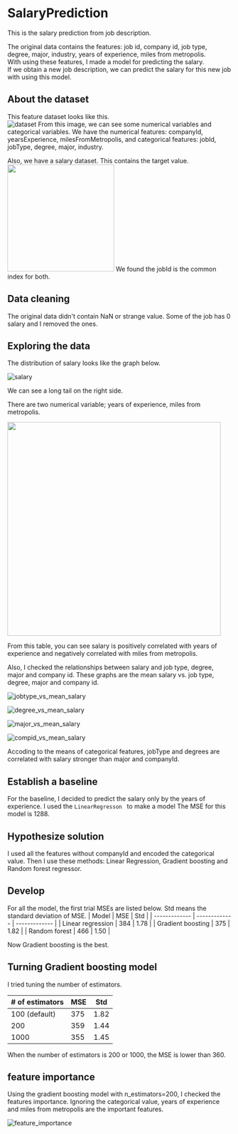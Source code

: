 # SalaryPrediction

This is the salary prediction from job description.

The original data contains the features: job id, company id, job type, degree, major, industry, years of experience, miles from metropolis.  
With using these features, I made a model for predicting the salary.  
If we obtain a new job description, we can predict the salary for this new job with using this model.

## About the dataset

This feature dataset looks like this.  
![dataset](https://user-images.githubusercontent.com/5339011/81498700-63647600-9301-11ea-8f5b-705ba2336d2f.png)
From this image, we can see some numerical variables and categorical variables.
We have the numerical features: companyId, yearsExperience,	milesFromMetropolis,
and categorical features: jobId, jobType, degree, major,	industry.

Also, we have a salary dataset. This contains the target value.  
<img src="https://user-images.githubusercontent.com/5339011/81498814-f6051500-9301-11ea-8c69-bae1ee6900c4.png" width="240">
We found the jobId is the common index for both.


## Data cleaning

The original data didn't contain NaN or strange value.
Some of the job has 0 salary and I removed the ones.

## Exploring the data

The distribution of salary looks like the graph below.

![salary](https://user-images.githubusercontent.com/5339011/74356121-d5253600-4d8b-11ea-980b-4c6a0c7e2cd5.png)

We can see a long tail on the right side.

There are two numerical variable; years of experience, miles from metropolis.

<img src="https://user-images.githubusercontent.com/5339011/74351853-b15ef180-4d85-11ea-9384-358a703f4d82.png" width="480">

From this table, you can see salary is positively correlated with years of experience and negatively correlated with miles from metropolis.

Also, I checked the relationships between salary and job type, degree, major and company id.
These graphs are the mean salary vs. job type, degree, major and company id.

![jobtype_vs_mean_salary](https://user-images.githubusercontent.com/5339011/74353146-7fe72580-4d87-11ea-8b1c-99a8bdf0a507.png)

![degree_vs_mean_salary](https://user-images.githubusercontent.com/5339011/74353823-77431f00-4d88-11ea-874c-ade3d54f55a7.png)

![major_vs_mean_salary](https://user-images.githubusercontent.com/5339011/74353830-79a57900-4d88-11ea-9617-85591ea82839.png)

![compid_vs_mean_salary](https://user-images.githubusercontent.com/5339011/74353833-7b6f3c80-4d88-11ea-9e45-6112376274d8.png)

Accoding to the means of categorical features, jobType and degrees are correlated with salary stronger than major and companyId.

## Establish a baseline
For the baseline, I decided to predict the salary only by the years of experience.
I used the ```LinearRegresson ``` to make a model
The MSE for this model is 1288.

## Hypothesize solution

I used all the features without companyId and encoded the categorical value.
Then I use these methods: Linear Regression, Gradient boosting and Random forest regressor.

## Develop
For all the model, the first trial MSEs are listed below.
Std means the standard deviation of MSE.
| Model  | MSE | Std  |
| ------------- | ------------- | ------------- |
| Linear regression  | 384  | 1.78 |
| Gradient boosting  | 375  | 1.82 |
| Random forest  | 466  | 1.50 |

Now Gradient boosting is the best.

## Turning Gradient boosting model
I tried tuning the number of estimators.

| # of estimators | MSE | Std |
| ------------- | ------------- | ------------- |
| 100 (default)  | 375  | 1.82 |
| 200  | 359  | 1.44 |
| 1000  | 355  | 1.45 |

When the number of estimators is 200 or 1000, the MSE is lower than 360.

## feature importance
Using the gradient boosting model with n_estimators=200, I checked the features importance.
Ignoring the categorical value, years of experience and miles from metropolis are the important features.

![feature_importance](https://user-images.githubusercontent.com/5339011/81083418-8670dd80-8f2f-11ea-81a2-d0aa5089f15f.png)
